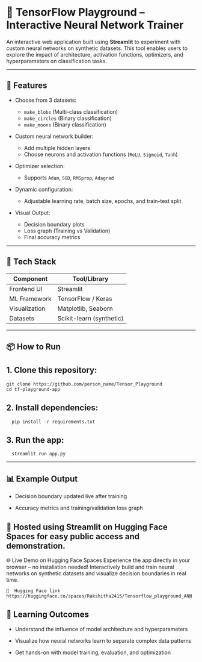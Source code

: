 # 🧠 TensorFlow Playground – Interactive Neural Network Trainer

An interactive web application built using **Streamlit** to experiment with custom neural networks on synthetic datasets. This tool enables users to explore the impact of architecture, activation functions, optimizers, and hyperparameters on classification tasks.

---

## 🚀 Features

- Choose from 3 datasets:
  - `make_blobs` (Multi-class classification)
  - `make_circles` (Binary classification)
  - `make_moons` (Binary classification)

- Custom neural network builder:
  - Add multiple hidden layers
  - Choose neurons and activation functions (`ReLU`, `Sigmoid`, `Tanh`)

- Optimizer selection:
  - Supports `Adam`, `SGD`, `RMSprop`, `Adagrad`

- Dynamic configuration:
  - Adjustable learning rate, batch size, epochs, and train-test split

- Visual Output:
  - Decision boundary plots
  - Loss graph (Training vs Validation)
  - Final accuracy metrics

---

## 🧰 Tech Stack

| Component       | Tool/Library         |
|----------------|----------------------|
| Frontend UI     | Streamlit            |
| ML Framework    | TensorFlow / Keras   |
| Visualization   | Matplotlib, Seaborn  |
| Datasets        | Scikit-learn (synthetic) |

---

## 📦 How to Run

## 1. Clone this repository:
```
git clone https://github.com/person_name/Tensor_Playground
cd tf-playground-app
```
## 2. Install dependencies:
      pip install -r requirements.txt

## 3. Run the app:
      streamlit run app.py

---
  ##  📊 Example Output
- Decision boundary updated live after training

- Accuracy metrics and training/validation loss graph


## 📌 Hosted using Streamlit on Hugging Face Spaces for easy public access and demonstration.

🌐 Live Demo on Hugging Face Spaces
  Experience the app directly in your browser – no installation needed!
  Interactively build and train neural networks on synthetic datasets and visualize decision boundaries in real time.
```
🔗  Hugging Face link https://huggingface.co/spaces/Rakshitha2415/Tensorflow_playground_ANN
```

## 🧠 Learning Outcomes
- Understand the influence of model architecture and hyperparameters

- Visualize how neural networks learn to separate complex data patterns

- Get hands-on with model training, evaluation, and optimization
